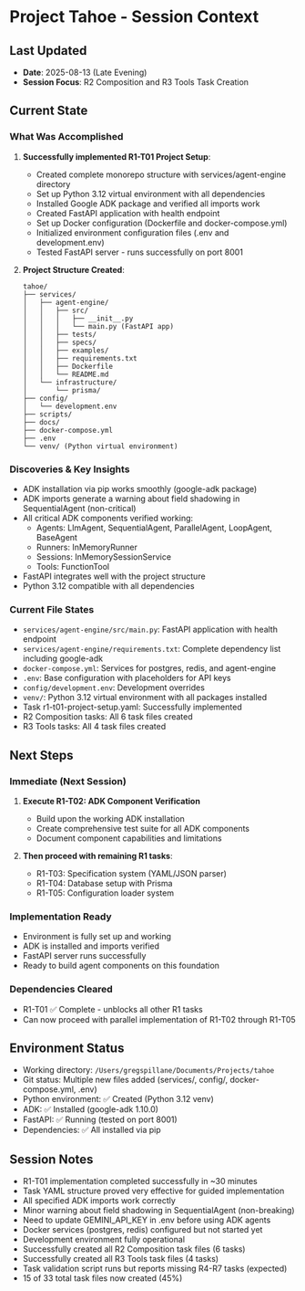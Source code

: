 # Project Tahoe - Session Context

## Last Updated
- **Date**: 2025-08-13 (Late Evening)
- **Session Focus**: R2 Composition and R3 Tools Task Creation

## Current State

### What Was Accomplished
1. **Successfully implemented R1-T01 Project Setup**:
   - Created complete monorepo structure with services/agent-engine directory
   - Set up Python 3.12 virtual environment with all dependencies
   - Installed Google ADK package and verified all imports work
   - Created FastAPI application with health endpoint
   - Set up Docker configuration (Dockerfile and docker-compose.yml)
   - Initialized environment configuration files (.env and development.env)
   - Tested FastAPI server - runs successfully on port 8001

2. **Project Structure Created**:
   ```
   tahoe/
   ├── services/
   │   ├── agent-engine/
   │   │   ├── src/
   │   │   │   ├── __init__.py
   │   │   │   └── main.py (FastAPI app)
   │   │   ├── tests/
   │   │   ├── specs/
   │   │   ├── examples/
   │   │   ├── requirements.txt
   │   │   ├── Dockerfile
   │   │   └── README.md
   │   └── infrastructure/
   │       └── prisma/
   ├── config/
   │   └── development.env
   ├── scripts/
   ├── docs/
   ├── docker-compose.yml
   ├── .env
   └── venv/ (Python virtual environment)
   ```

### Discoveries & Key Insights
- ADK installation via pip works smoothly (google-adk package)
- ADK imports generate a warning about field shadowing in SequentialAgent (non-critical)
- All critical ADK components verified working:
  - Agents: LlmAgent, SequentialAgent, ParallelAgent, LoopAgent, BaseAgent
  - Runners: InMemoryRunner
  - Sessions: InMemorySessionService
  - Tools: FunctionTool
- FastAPI integrates well with the project structure
- Python 3.12 compatible with all dependencies

### Current File States
- `services/agent-engine/src/main.py`: FastAPI application with health endpoint
- `services/agent-engine/requirements.txt`: Complete dependency list including google-adk
- `docker-compose.yml`: Services for postgres, redis, and agent-engine
- `.env`: Base configuration with placeholders for API keys
- `config/development.env`: Development overrides
- `venv/`: Python 3.12 virtual environment with all packages installed
- Task r1-t01-project-setup.yaml: Successfully implemented
- R2 Composition tasks: All 6 task files created
- R3 Tools tasks: All 4 task files created

## Next Steps

### Immediate (Next Session)
1. **Execute R1-T02: ADK Component Verification**
   - Build upon the working ADK installation
   - Create comprehensive test suite for all ADK components
   - Document component capabilities and limitations

2. **Then proceed with remaining R1 tasks**:
   - R1-T03: Specification system (YAML/JSON parser)
   - R1-T04: Database setup with Prisma
   - R1-T05: Configuration loader system

### Implementation Ready
- Environment is fully set up and working
- ADK is installed and imports verified
- FastAPI server runs successfully
- Ready to build agent components on this foundation

### Dependencies Cleared
- R1-T01 ✅ Complete - unblocks all other R1 tasks
- Can now proceed with parallel implementation of R1-T02 through R1-T05

## Environment Status
- Working directory: `/Users/gregspillane/Documents/Projects/tahoe`
- Git status: Multiple new files added (services/, config/, docker-compose.yml, .env)
- Python environment: ✅ Created (Python 3.12 venv)
- ADK: ✅ Installed (google-adk 1.10.0)
- FastAPI: ✅ Running (tested on port 8001)
- Dependencies: ✅ All installed via pip

## Session Notes
- R1-T01 implementation completed successfully in ~30 minutes
- Task YAML structure proved very effective for guided implementation
- All specified ADK imports work correctly
- Minor warning about field shadowing in SequentialAgent (non-breaking)
- Need to update GEMINI_API_KEY in .env before using ADK agents
- Docker services (postgres, redis) configured but not started yet
- Development environment fully operational
- Successfully created all R2 Composition task files (6 tasks)
- Successfully created all R3 Tools task files (4 tasks)
- Task validation script runs but reports missing R4-R7 tasks (expected)
- 15 of 33 total task files now created (45%)